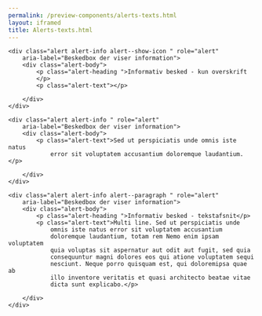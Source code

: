 ```yaml
--- 
permalink: /preview-components/alerts-texts.html
layout: iframed 
title: Alerts-texts.html
---
```

<div class="container">

    <div class="alert alert-info alert--show-icon " role="alert"
        aria-label="Beskedbox der viser information">
        <div class="alert-body">
            <p class="alert-heading ">Informativ besked - kun overskrift
            </p>
            <p class="alert-text"></p>

        </div>
    </div>

    <div class="alert alert-info " role="alert"
        aria-label="Beskedbox der viser information">
        <div class="alert-body">
            <p class="alert-text">Sed ut perspiciatis unde omnis iste natus
                error sit voluptatem accusantium doloremque laudantium.</p>

        </div>
    </div>

    <div class="alert alert-info alert--paragraph " role="alert"
        aria-label="Beskedbox der viser information">
        <div class="alert-body">
            <p class="alert-heading ">Informativ besked - tekstafsnit</p>
            <p class="alert-text">Multi line. Sed ut perspiciatis unde
                omnis iste natus error sit voluptatem accusantium
                doloremque laudantium, totam rem Nemo enim ipsam voluptatem
                quia voluptas sit aspernatur aut odit aut fugit, sed quia
                consequuntur magni dolores eos qui atione voluptatem sequi
                nesciunt. Neque porro quisquam est, qui doloremipsa quae ab
                illo inventore veritatis et quasi architecto beatae vitae
                dicta sunt explicabo.</p>

        </div>
    </div>

</div>